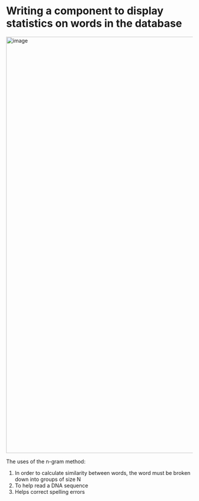 # Writing a component to display statistics on words in the database

<img width="2000" height="1125" alt="image" src="https://github.com/user-attachments/assets/618bb609-dde9-468e-b7c6-4222b01443c5" />

The uses of the n-gram method:
1. In order to calculate similarity between words, the word must be broken down into groups of size N
2. To help read a DNA sequence
3. Helps correct spelling errors
